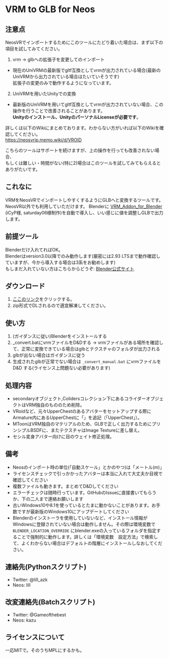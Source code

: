 # VRM to GLB for Neos

## 注意点

NeosVRでインポートするためにこのツールにたどり着いた場合は、まず以下の項目を試してみてください。

1. vrm -> glbへの拡張子を変更してのインポート
  - 現在のUniVRMの最新版でgltf互換としてvrmが出力されている場合(最新のUniVRMから出力されている場合はたいていそうです)  
拡張子の変更のみで動作するようになっています。
2. UniVRMを用いたUnityでの変換
  - 最新版のUniVRMを用いてgltf互換としてvrmが出力されていない場合、この操作を行うことで改善されることがあります。  
**Unityのインストール、UnityのパーソナルLicenseが必要です**。

詳しくは以下のWikiにまとめております。わからない方がいれば以下のWikiを確認してください。  
https://neosvrjp.memo.wiki/d/VROID

こちらのツールはサポートを続けますが、上の操作を行っても改善されない場合、  
もしくは難しい・時間がない(特に2)場合はこのツールを試してみてもらえるとありがたいです。

## これなに

VRMをNeosVRでインポートしやすくするようにGLBへと変換するツールです。  
NeosVR以外でも利用していただけます。
Blenderに [VRM_Addon_for_Blender](https://vrm-addon-for-blender.info/) (iCyP様, saturday06様制作)を自動で導入し、いい感じに値を調整しGLBで出力します。

## 前提ツール

Blenderだけ入れてればOK。  
Blenderはversion3.0以降でのみ動作します(厳密には2.93 LTSまで動作確認していますが、今から導入する場合は3系をお勧めします)  
もしまだ入れていない方はこちらからどうぞ: [Blender公式サイト](https://www.blender.org/download/release/Blender3.4/blender-3.4.1-windows-x64.msi/)

## ダウンロード

1. [ここのリンク](https://github.com/kazu0617/vrmtoglb_autoconvert/archive/refs/heads/master.zip)をクリックする。
2. zip形式でDLされるので適宜解凍してください。

## 使い方

1. (ガイダンスに従い)Blenderをインストールする
2. _convert.batにvrmファイルをD&Dする -> vrmファイルがある場所を確認して、正常に変換できている場合はglbとテクスチャのフォルダが出力される
3. glbが出ない場合はガイダンスに従う
4. 生成されたglbが正常でない場合は `_convert_manual.bat` にvrmファイルを D&D する(ライセンス上問題ない必要があります)

## 処理内容

- secondaryオブジェクト,Colidersコレクション下にあるコライダーオブジェクトはVRM独自のもののため削除。
- VRoidなど、元々UpperChestのあるアバターをセットアップする際にArmature内にあるUpperChestに「<NOIK>」を追記（「<NOIK>UpperChest」）。
- MToonはVRM独自のマテリアルのため、GLBで正しく出力するためにプリンシプルBSDFに、またテクスチャはImage Textureに差し替え。
- セシル変身アバター向けに目のウェイト修正処理。

## 備考

- Neosのインポート時の単位(「自動スケール」とかのやつ)は「メートル(m)」
- ライセンスチェックで引っかかったアバターは本当に入れて大丈夫か目視で確認してください
- 複数ファイルも動きます。まとめてD&Dしてください
- エラーチェックは随時行っています。GitHubのIssueに直接書いてもらうか、下の二人まで連絡お願いします
- 古いWindows10や8.1を使っているとたまに動かないことがあります。お手数ですが最新版のWindows10にアップデートしてください
- Blenderのインストーラを使用していないなど、インストール情報がWindowsに登録されていない場合は動作しません。その際は環境変数で `BLENDER_LOCATION_OVERRIDE` にblender.exeの入っているフォルダを指定することで強制的に動作します。詳しくは「環境変数　設定方法」で検索して、よくわからない場合はデフォルトの階層にインストールしなおしてください。

## 連絡先(Pythonスクリプト)

- Twitter: @lill_azk  
- Neos: lill

## 改変連絡先(Batchスクリプト)

- Twitter: @Gameofthebest
- Neos: kazu

## ライセンスについて

一応MITで。そのうちMPLにするかも。
